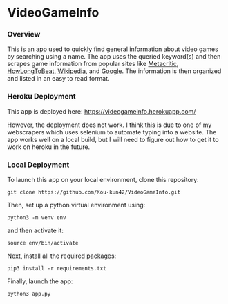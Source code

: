 # VideoGameInfo

### Overview

This is an app used to quickly find general information about video games by searching using a name. The app uses the queried keyword(s) and then scrapes game information from popular sites like [Metacritic](https://www.metacritic.com/), [HowLongToBeat](https://howlongtobeat.com/), [Wikipedia](https://en.wikipedia.org/wiki/Main_Page), and [Google](https://www.google.com/). The information is then organized and listed in an easy to read format.

### Heroku Deployment

This app is deployed here:
https://videogameinfo.herokuapp.com/

However, the deployment does not work. I think this is due to one of my webscrapers which uses selenium to automate typing into a website. The app works well on a local build, but I will need to figure out how to get it to work on heroku in the future.

### Local Deployment

To launch this app on your local environment, clone this repository:

```
git clone https://github.com/Kou-kun42/VideoGameInfo.git
```

Then, set up a python virtual environment using:

```
python3 -m venv env
```

and then activate it:

```
source env/bin/activate
```

Next, install all the required packages:

```
pip3 install -r requirements.txt
```

Finally, launch the app:

```
python3 app.py
```
